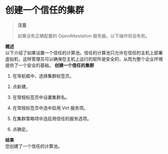 # 创建一个信任的集群
> **注意**
>
> 如果没有正确配置的 OpenAttestation 服务器，以下操作将会失败。

**概述**<br/>
以下介绍了如果设置一个信任的计算池。信任的计算池只允许在信任的主机上部署虚拟机，这样管理员可以确保在主机上运行的软件是安全的，从而为整个企业环境提供了一个安全的基础。
⁠
**创建一个信任的集群**

1. 在导航框中，选择集群标签页。

1. 点新建。

1. 在常规标签页中设置集群名。

1. 在常规标签页中选中启用 Virt 服务项。

1. 在集群策略项中选启用信任的服务选项。

1. 点确定。

**结果**<br/>
您创建了一个信任的计算池。 

